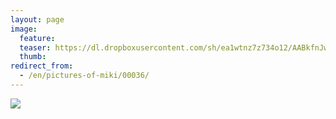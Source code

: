 ```yaml
---
layout: page
image:
  feature:
  teaser: https://dl.dropboxusercontent.com/sh/ea1wtnz7z734o12/AABkfnJwqiAUoAJCGpXLYF80a/mikin-kuvat/1/DSC19462-245px.jpg
  thumb:
redirect_from:
  - /en/pictures-of-miki/00036/
---
```


[![](https://dl.dropboxusercontent.com/sh/ea1wtnz7z734o12/AACZLWx0SjPyKKITn-0B2B3Ta/mikin-kuvat/1/DSC19462-800px.jpg)](https://dl.dropboxusercontent.com/sh/ea1wtnz7z734o12/AAC4ojU_0j0x2NgFPjqrUSFMa/mikin-kuvat/1/DSC19462.JPG)
